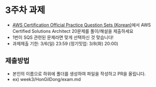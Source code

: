 # 3주차 과제
- [AWS Certification Official Practice Question Sets (Korean)](https://medium.com/ctc-mzc/aws-%EA%B3%B5%EC%8B%9D-%EC%9E%90%EA%B2%A9-%EC%8B%9C%ED%97%98-%EC%9C%A0%ED%98%95-%EB%AC%B8%EC%A0%9C-%EA%B3%B5%EA%B0%9C-386ba0d9f186)에서 AWS Certified Solutions Architect 20문제를 풀이/해설을 제출하세요
- 1번이 SQS 관련된 문제라면 맞게 선택하신 것 맞습니다!
- 과제제출 기한: 3/6(일) 23:59 (정기밋업: 3/8(화) 20:00)

## 제출방법
- 본인의 이름으로 하위에 폴더를 생성하여 파일을 작성하고 PR을 올립니다.
- ex) week3/HonGilDong/exam.md